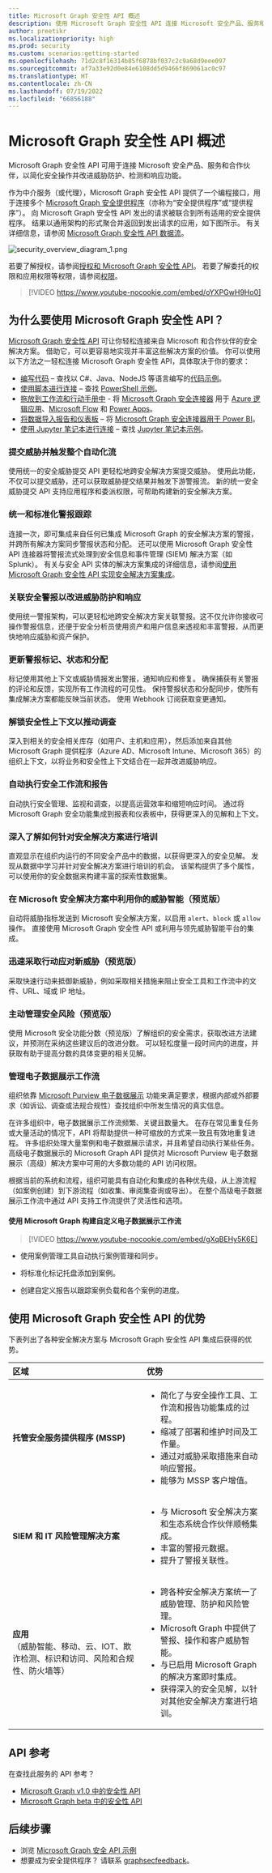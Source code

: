```yaml
---
title: Microsoft Graph 安全性 API 概述
description: 使用 Microsoft Graph 安全性 API 连接 Microsoft 安全产品、服务和合作伙伴，以简化安全操作并改进响应功能。
author: preetikr
ms.localizationpriority: high
ms.prod: security
ms.custom: scenarios:getting-started
ms.openlocfilehash: 71d2c8f16314b85f6878bf037c2c9a68d9eee097
ms.sourcegitcommit: af7a33e92d0e84e6108dd5d9466f869061ac0c97
ms.translationtype: HT
ms.contentlocale: zh-CN
ms.lasthandoff: 07/19/2022
ms.locfileid: "66856188"
---
```

# <a name="microsoft-graph-security-api-overview"></a>Microsoft Graph 安全性 API 概述

Microsoft Graph 安全性 API 可用于连接 Microsoft 安全产品、服务和合作伙伴，以简化安全操作并改进威胁防护、检测和响应功能。

作为中介服务（或代理），Microsoft Graph 安全性 API 提供了一个编程接口，用于连接多个 [Microsoft Graph 安全提供程序](/graph/api/resources/securityvendorinformation)（亦称为“安全提供程序”或“提供程序”）。 向 Microsoft Graph 安全性 API 发出的请求被联合到所有适用的安全提供程序。 结果以通用架构的形式聚合并返回到发出请求的应用，如下图所示。 有关详细信息，请参阅 [Microsoft Graph 安全性 API 数据流](security-dataflow.md)。

![security_overview_diagram_1.png](./images/security-overview-diagram-1.png)

若要了解授权，请参阅[授权和 Microsoft Graph 安全性 API](security-authorization.md)。 若要了解委托的权限和应用权限等权限，请参阅[权限](permissions-reference.md#security-permissions)。

> [!VIDEO https://www.youtube-nocookie.com/embed/oYXPGwH9Ho0]

## <a name="why-use-the-microsoft-graph-security-api"></a>为什么要使用 Microsoft Graph 安全性 API？

[Microsoft Graph 安全性 API](/graph/api/resources/security-api-overview) 可让你轻松连接来自 Microsoft 和合作伙伴的安全解决方案。 借助它，可以更容易地实现并丰富这些解决方案的价值。 你可以使用以下方法之一轻松连接 Microsoft Graph 安全性 API，具体取决于你的要求：

- [编写代码](https://aka.ms/graphsecuritysdk) – 查找以 C#、Java、NodeJS 等语言编写的[代码示例](https://aka.ms/graphsecurityapicode)。
- [使用脚本进行连接](https://aka.ms/graphsecuritypowershellsampleblog) – 查找 [PowerShell 示例](https://aka.ms/graphsecuritypowershellsample)。
- [拖放到工作流和行动手册中](https://aka.ms/graphsecurityconnectorsblogpost) - 将 [Microsoft Graph 安全连接器](/azure/connectors/connectors-integrate-security-operations-create-api-microsoft-graph-security) 用于 [Azure 逻辑应用](/azure/logic-apps/logic-apps-overview)、[Microsoft Flow](https://flow.microsoft.com/) 和 [Power Apps](https://powerapps.microsoft.com/)。
- [将数据导入报告和仪表板](https://aka.ms/graphsecuritypowerbiconnectorblogpost) – 将 [Microsoft Graph 安全连接器用于 Power BI](/power-bi/connect-data/desktop-connect-graph-security)。
- [使用 Jupyter 笔记本进行连接](https://jupyter.org/) – 查找 [Jupyter 笔记本示例](https://aka.ms/graphsecurityjupyternotebooks)。  

### <a name="submit-threats-and-trigger-whole-automation-flow"></a>提交威胁并触发整个自动化流

使用统一的安全威胁提交 API 更轻松地跨安全解决方案提交威胁。 使用此功能，不仅可以提交威胁，还可以获取威胁提交结果并触发下游警报流。 新的统一安全威胁提交 API 支持应用程序和委派权限，可帮助构建新的安全解决方案。

### <a name="unify-and-standardize-alert-tracking"></a>统一和标准化警报跟踪

连接一次，即可集成来自任何已集成 Microsoft Graph 的安全解决方案的警报，并跨所有解决方案同步警报状态和分配。 还可以使用 Microsoft Graph 安全性 API 连接器将警报流式处理到安全信息和事件管理 (SIEM) 解决方案（如 Splunk）。 有关与安全 API 实体的解决方案集成的详细信息，请参阅[使用 Microsoft Graph 安全性 API 实现安全解决方案集成](security-integration.md)。

### <a name="correlate-security-alerts-to-improve-threat-protection-and-response"></a>关联安全警报以改进威胁防护和响应

使用统一警报架构，可以更轻松地跨安全解决方案关联警报。这不仅允许你接收可操作警报信息，还便于安全分析员使用资产和用户信息来透视和丰富警报，从而更快地响应威胁和资产保护。  

### <a name="update-alert-tags-status-and-assignments"></a>更新警报标记、状态和分配

标记使用其他上下文或威胁情报发出警报，通知响应和修复。 确保捕获有关警报的评论和反馈，实现所有工作流程的可见性。 保持警报状态和分配同步，使所有集成解决方案都能反映当前状态。 使用 Webhook 订阅获取变更通知。  

### <a name="unlock-security-context-to-drive-investigation"></a>解锁安全性上下文以推动调查

深入到相关的安全相关库存（如用户、主机和应用），然后添加来自其他 Microsoft Graph 提供程序（Azure AD、Microsoft Intune、Microsoft 365）的组织上下文，以将业务和安全性上下文结合在一起并改进威胁响应。

### <a name="automate-security-workflows-and-reporting"></a>自动执行安全工作流和报告

自动执行安全管理、监视和调查，以提高运营效率和缩短响应时间。 通过将 Microsoft Graph 安全功能集成到报表和仪表板中，获得更深入的见解和上下文。

### <a name="get-deep-insights-to-train-security-solutions"></a>深入了解如何针对安全解决方案进行培训

直观显示在组织内运行的不同安全产品中的数据，以获得更深入的安全见解。 发现从数据中学习并针对安全解决方案进行培训的机会。 该架构提供了多个属性，可以使用你的安全数据来构建丰富的探索性数据集。

### <a name="utilize-your-threat-intelligence-in-microsoft-security-solutions-preview"></a>在 Microsoft 安全解决方案中利用你的威胁智能（预览版）

自动将威胁指标发送到 Microsoft 安全解决方案，以启用 `alert`、`block` 或 `allow` 操作。 直接使用 Microsoft Graph 安全性 API 或利用与领先威胁智能平台的集成。

### <a name="act-quickly-in-response-to-new-threats-preview"></a>迅速采取行动应对新威胁（预览版）

采取快速行动来抵御新威胁，例如采取相关措施来阻止安全工具和工作流中的文件、URL、域或 IP 地址。

### <a name="proactively-manage-security-risks-preview"></a>主动管理安全风险（预览版）

使用 Microsoft 安全功能分数（预览版）了解组织的安全需求，获取改进方法建议，并预测在采纳这些建议后的改进分数。 可以轻松度量一段时间内的进度，并获取有助于提高分数的具体变更的相关见解。

### <a name="manage-your-ediscovery-workflows"></a>管理电子数据展示工作流

组织依靠 [Microsoft Purview 电子数据展示](/microsoft-365/compliance/ediscovery?view=o365-worldwide&preserve-view=true) 功能来满足要求，根据内部或外部要求（如诉讼、调查或法规合规性）查找组织中所发生情况的真实信息。

在许多组织中，电子数据展示工作流频繁、关键且数量大。 在存在常见重复任务或大量活动的情况下，API 将帮助提供一种可缩放的方式来一致且有效地重复进程。 许多组织处理大量案例和电子数据展示请求，并且希望自动执行某些任务。 高级电子数据展示的 Microsoft Graph API 提供对 Microsoft Purview 电子数据展示（高级）解决方案中可用的大多数功能的 API 访问权限。

根据当前的系统和流程，组织可能具有自动化和集成的各种优先级，从上游流程（如案例创建）到下游流程（如收集、审阅集查询或导出）。 在整个高级电子数据展示工作流中通过 API 支持工作流提供了灵活性和选项。

#### <a name="build-custom-ediscovery-workflows-with-microsoft-graph"></a>使用 Microsoft Graph 构建自定义电子数据展示工作流

> [!VIDEO https://www.youtube-nocookie.com/embed/gXqBEHy5K6E]

- 使用案例管理工具自动执行案例管理和同步。

- 将标准化标记托盘添加到案例。

- 创建自定义报告以跟踪案例负载和各个案例的进度。

## <a name="benefits-of-using-the-microsoft-graph-security-api"></a>使用 Microsoft Graph 安全性 API 的优势

下表列出了各种安全解决方案与 Microsoft Graph 安全性 API 集成后获得的优势。  

|**区域**        | **优势**|
|:---------------|:------------|
|**托管安全服务提供程序 (MSSP)**|<ul><li>简化了与安全操作工具、工作流和报告功能集成的过程。</li> <li>缩减了部署和维护时间及工作量。</li> <li>通过对威胁采取措施来自动响应警报。</li> <li>能够为 MSSP 客户增值。</li></ul>|
|**SIEM 和 IT 风险管理解决方案**|<ul><li>与 Microsoft 安全解决方案和生态系统合作伙伴顺畅集成。</li> <li>丰富的警报元数据。</li> <li>提升了警报关联性。</li></ul>|
|**应用** <br>（威胁智能、移动、云、IOT、欺诈检测、标识和访问、风险和合规性、防火墙等）|<ul><li>跨各种安全解决方案统一了威胁管理、防护和风险管理。</li> <li>Microsoft Graph 中提供了警报、操作和客户威胁智能。</li> <li>与已启用 Microsoft Graph 的解决方案即时集成。</li> <li>获得深入的安全见解，以针对其他安全解决方案进行培训。</li> </ul>|

## <a name="api-reference"></a>API 参考

在查找此服务的 API 参考？

- [Microsoft Graph v1.0 中的安全性 API](/graph/api/resources/security-api-overview)
- [Microsoft Graph beta 中的安全性 API](/graph/api/resources/security-api-overview?view=graph-rest-beta&preserve-view=true)

## <a name="next-steps"></a>后续步骤

- 浏览 [Microsoft Graph 安全 API 示例](https://aka.ms/graphsecurityapicode)
- 想要成为安全提供程序？ 请联系 [graphsecfeedback](mailto:graphsecfeedback@microsoft.com)。
